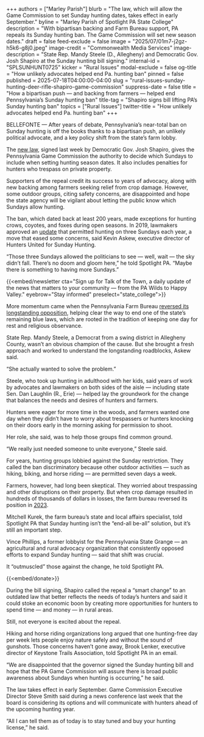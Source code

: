 +++
authors = ["Marley Parish"]
blurb = "The law, which will allow the Game Commission to set Sunday hunting dates, takes effect in early September."
byline = "Marley Parish of Spotlight PA State College"
description = "With bipartisan backing and Farm Bureau support, PA repeals its Sunday hunting ban. The Game Commission will set new season dates."
draft = false
feed-exclude = false
image = "2025/07/01m7-j2gz-h5k6-g8j0.jpeg"
image-credit = "Commonwealth Media Services"
image-description = "State Rep. Mandy Steele (D., Allegheny) and Democratic Gov. Josh Shapiro at the Sunday hunting bill signing."
internal-id = "SPLSUNHUNT0725"
kicker = "Rural Issues"
modal-exclude = false
og-title = "How unlikely advocates helped end Pa. hunting ban"
pinned = false
published = 2025-07-18T04:00:00-04:00
slug = "rural-issues-sunday-hunting-deer-rifle-shapiro-game-commission"
suppress-date = false
title = "How a bipartisan push — and backing from farmers — helped end Pennsylvania’s Sunday hunting ban"
title-tag = "Shapiro signs bill lifting PA’s Sunday hunting ban"
topics = ["Rural Issues"]
twitter-title = "How unlikely advocates helped end Pa. hunting ban"
+++

BELLEFONTE — After years of debate, Pennsylvania’s near-total ban on Sunday hunting is off the books thanks to a bipartisan push, an unlikely political advocate, and a key policy shift from the state’s farm lobby.

The <a href="https://www.palegis.us/legislation/bills/2025/hb1431">new law</a>, signed last week by Democratic Gov. Josh Shapiro, gives the Pennsylvania Game Commission the authority to decide which Sundays to include when setting hunting season dates. It also includes penalties for hunters who trespass on private property.

Supporters of the repeal credit its success to years of advocacy, along with new backing among farmers seeking relief from crop damage. However, some outdoor groups, citing safety concerns, are disappointed and hope the state agency will be vigilant about letting the public know which Sundays allow hunting.

The ban, which dated back at least 200 years, made exceptions for hunting crows, coyotes, and foxes during open seasons. In 2019, lawmakers approved an <a href="https://www.palegis.us/legislation/bills/2019/sb0147">update</a> that permitted hunting on three Sundays each year, a move that eased some concerns, said Kevin Askew, executive director of Hunters United for Sunday Hunting.

“Those three Sundays allowed the politicians to see — well, wait — the sky didn’t fall. There’s no doom and gloom here,” he told Spotlight PA. “Maybe there is something to having more Sundays.”

{{<embed/newsletter cta="Sign up for Talk of the Town, a daily update of the news that matters to your community — from the PA Wilds to Happy Valley." eyebrow="Stay informed" preselect="state_college">}}

More momentum came when the Pennsylvania Farm Bureau <a href="https://www.spotlightpa.org/statecollege/2024/10/pennsylvania-sunday-hunting-deer-rifle-archery-legislature-farm-bureau/">reversed its longstanding opposition</a>, helping clear the way to end one of the state’s remaining blue laws, which are rooted in the tradition of keeping one day for rest and religious observance.

State Rep. Mandy Steele, a Democrat from a swing district in Allegheny County, wasn’t an obvious champion of the cause. But she brought a fresh approach and worked to understand the longstanding roadblocks, Askew said.

“She actually wanted to solve the problem.”

Steele, who took up hunting in adulthood with her kids, said years of work by advocates and lawmakers on both sides of the aisle — including state Sen. Dan Laughlin (R., Erie) — helped lay the groundwork for the change that balances the needs and desires of hunters and farmers.

Hunters were eager for more time in the woods, and farmers wanted one day when they didn’t have to worry about trespassers or hunters knocking on their doors early in the morning asking for permission to shoot.

Her role, she said, was to help those groups find common ground.

“We really just needed someone to unite everyone,” Steele said.

For years, hunting groups lobbied against the Sunday restriction. They called the ban discriminatory because other outdoor activities — such as hiking, biking, and horse riding — are permitted seven days a week.

Farmers, however, had long been skeptical. They worried about trespassing and other disruptions on their property. But when crop damage resulted in hundreds of thousands of dollars in losses, the farm bureau reversed its position in <a href="https://pfb.com/wildlife-legislation-a-victory-for-farm-bureau/#:~:text=At%20Pennsylvania%20Farm%20Bureau&#39;s%202023,the%20passage%20of%20Sunday%20hunting">2023</a>.

Mitchell Kurek, the farm bureau’s state and local affairs specialist, told Spotlight PA that Sunday hunting isn’t the “end-all be-all” solution, but it’s still an important step.

Vince Phillips, a former lobbyist for the Pennsylvania State Grange — an agricultural and rural advocacy organization that consistently opposed efforts to expand Sunday hunting — said that shift was crucial.

It “outmuscled” those against the change, he told Spotlight PA.

{{<embed/donate>}}

During the bill signing, Shapiro called the repeal a “smart change” to an outdated law that better reflects the needs of today’s hunters and said it could stoke an economic boon by creating more opportunities for hunters to spend time — and money — in rural areas.

Still, not everyone is excited about the repeal.

Hiking and horse riding organizations long argued that one hunting-free day per week lets people enjoy nature safely and without the sound of gunshots. Those concerns haven’t gone away, Brook Lenker, executive director of Keystone Trails Association, told Spotlight PA in an email.

“We are disappointed that the governor signed the Sunday hunting bill and hope that the PA Game Commission will assure there is broad public awareness about Sundays when hunting is occurring,” he said.

The law takes effect in early September. Game Commission Executive Director Steve Smith said during a news conference last week that the board is considering its options and will communicate with hunters ahead of the upcoming hunting year.

“All I can tell them as of today is to stay tuned and buy your hunting license,” he said.

